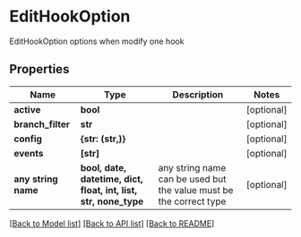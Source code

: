 # EditHookOption

EditHookOption options when modify one hook

## Properties
Name | Type | Description | Notes
------------ | ------------- | ------------- | -------------
**active** | **bool** |  | [optional] 
**branch_filter** | **str** |  | [optional] 
**config** | **{str: (str,)}** |  | [optional] 
**events** | **[str]** |  | [optional] 
**any string name** | **bool, date, datetime, dict, float, int, list, str, none_type** | any string name can be used but the value must be the correct type | [optional]

[[Back to Model list]](../README.md#documentation-for-models) [[Back to API list]](../README.md#documentation-for-api-endpoints) [[Back to README]](../README.md)


